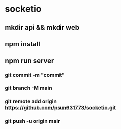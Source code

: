 # socketio

## mkdir api && mkdir web


## npm install

## npm run server


### git commit -m "commit"
### git branch -M main
### git remote add origin https://github.com/psun631773/socketio.git
### git push -u origin main